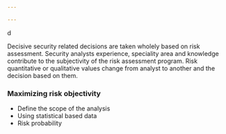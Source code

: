 ```yaml
---

---
```


d

Decisive security related decisions are taken wholely based on risk assessment. Security analysts experience, speciality area and knowledge contribute to the subjectivity of the risk assessment program. Risk quantitative or qualitative values change from analyst to another and the decision based on them.

### Maximizing risk objectivity

- Define the scope of the analysis
- Using statistical based data
- Risk probability
